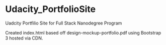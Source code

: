 # Udacity_PortfolioSite
Uadcity Portfilio Site for Full Stack Nanodegree Program

Created index.html based off design-mockup-portfolio.pdf using Bootstrap 3 hosted via CDN.
